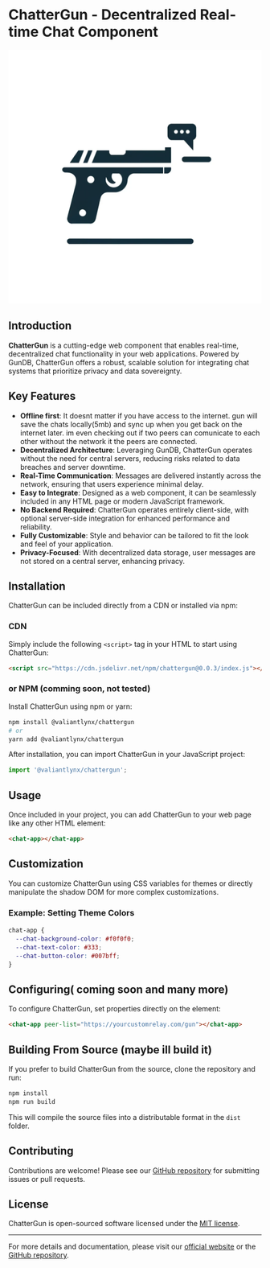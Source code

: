 # ChatterGun - Decentralized Real-time Chat Component

![ChatterGun Logo](./assets/logo.png)

## Introduction

**ChatterGun** is a cutting-edge web component that enables real-time, decentralized chat functionality in your web applications. Powered by GunDB, ChatterGun offers a robust, scalable solution for integrating chat systems that prioritize privacy and data sovereignty.

## Key Features

- **Offline first**: It doesnt matter if you have access to the internet. gun will save the chats locally(5mb) and sync up when you get back on the internet later. im even checking out if two peers can comunicate to each other without the network it the peers are connected.
- **Decentralized Architecture**: Leveraging GunDB, ChatterGun operates without the need for central servers, reducing risks related to data breaches and server downtime.
- **Real-Time Communication**: Messages are delivered instantly across the network, ensuring that users experience minimal delay.
- **Easy to Integrate**: Designed as a web component, it can be seamlessly included in any HTML page or modern JavaScript framework.
- **No Backend Required**: ChatterGun operates entirely client-side, with optional server-side integration for enhanced performance and reliability.
- **Fully Customizable**: Style and behavior can be tailored to fit the look and feel of your application.
- **Privacy-Focused**: With decentralized data storage, user messages are not stored on a central server, enhancing privacy.

## Installation

ChatterGun can be included directly from a CDN or installed via npm:

### CDN

Simply include the following `<script>` tag in your HTML to start using ChatterGun:

```html
<script src="https://cdn.jsdelivr.net/npm/chattergun@0.0.3/index.js"></script>
```

### or NPM (comming soon, not tested)

Install ChatterGun using npm or yarn:

```bash
npm install @valiantlynx/chattergun
# or
yarn add @valiantlynx/chattergun
```

After installation, you can import ChatterGun in your JavaScript project:

```javascript
import '@valiantlynx/chattergun';
```

## Usage

Once included in your project, you can add ChatterGun to your web page like any other HTML element:

```html
<chat-app></chat-app>
```

## Customization

You can customize ChatterGun using CSS variables for themes or directly manipulate the shadow DOM for more complex customizations.

### Example: Setting Theme Colors

```css
chat-app {
  --chat-background-color: #f0f0f0;
  --chat-text-color: #333;
  --chat-button-color: #007bff;
}
```

## Configuring( coming soon and many more)

To configure ChatterGun, set properties directly on the element:

```html
<chat-app peer-list="https://yourcustomrelay.com/gun"></chat-app>
```

## Building From Source (maybe ill build it)

If you prefer to build ChatterGun from the source, clone the repository and run:

```bash
npm install
npm run build
```

This will compile the source files into a distributable format in the `dist` folder.

## Contributing

Contributions are welcome! Please see our [GitHub repository](https://github.com/valiantlynx/chattergun) for submitting issues or pull requests.

## License

ChatterGun is open-sourced software licensed under the [MIT license](https://opensource.org/licenses/MIT).

---

For more details and documentation, please visit our [official website](https://chattergun.valiantlynx.com) or the [GitHub repository](https://github.com/valiantlynx/chattergun).
